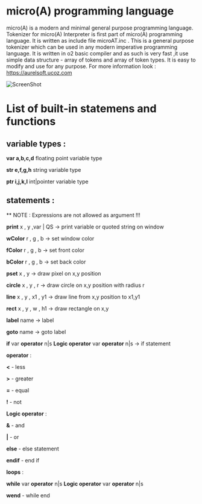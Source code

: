 # micro(A) programming language
micro(A) is a modern and minimal general purpose programming language.
Tokenizer for micro(A) Interpreter is first part of micro(A) programming language.
It is written as include file microAT.inc .
This is a general purpose tokenizer which can be used in any modern imperative 
programming language.
It is written in o2 basic compiler and as such is very fast ,it use simple
data structure - array of tokens and array of token types.
It is easy to modify and use for any purpose.
For more information look : https://aurelsoft.ucoz.com

![ScreenShot](https://aurelsoft.ucoz.com/microA_all.png)

# List of built-in statemens and functions
## variable types :
**var a,b,c,d**  floating point variable type

**str e,f,g,h**  string variable type

**ptr i,j,k,l**  int|pointer variable type

## statements :
** NOTE : Expressions are not allowed as argument !!!

**print** x , y ,var | QS -> print variable or quoted string on window  

**wColor** r , g , b  -> set window color

**fColor** r , g , b  -> set front color

**bColor** r , g , b  -> set back color

**pset** x , y   -> draw pixel on x,y position

**circle** x , y , r   -> draw circle on x,y position with radius r

**line** x , y , x1 , y1   -> draw line from x,y position to x1,y1 

**rect** x , y , w , h1   -> draw rectangle on x,y 

**label** name   -> label

**goto** name   -> goto label

**if** var **operator** n|s **Logic operator** var **operator** n|s   -> if statement

**operator** :

**<** - less

**>** - greater

**=** - equal

**!** - not

**Logic operator** :

**&** - and

**|** - or

**else** - else statement

**endif** - end if

**loops** :

**while**  var **operator** n|s  **Logic operator** var **operator** n|s 

**wend** - while end




